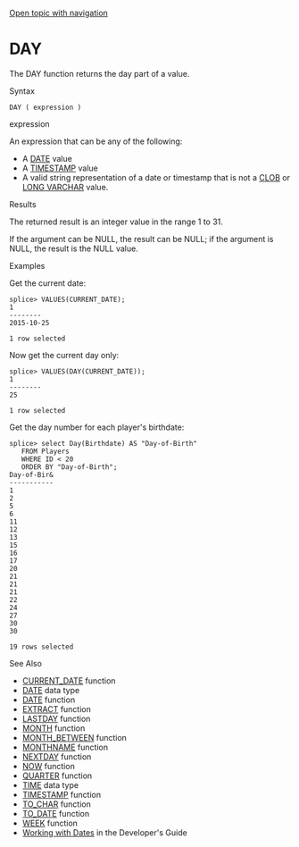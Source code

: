 [Open topic with navigation](../../../index.html#Shared/SQLReference/BuiltInFcns/Day.html)

<a href="" id="BuiltInFcns.Day"></a>[]()DAY
===========================================

The <span class="CodeFont">DAY</span> function returns the day part of a value.

Syntax

``` FcnSyntax
DAY ( expression )
```

expression

An expression that can be any of the following:

-   A [<span class="CodeFont">DATE</span>](../DataTypes/Date.html) value
-   A [<span class="CodeFont">TIMESTAMP</span>](../DataTypes/TimeStamp.html) value
-   A valid string representation of a date or timestamp that is not a [<span class="CodeFont">CLOB</span>](../DataTypes/Clob.html) or [<span class="CodeFont">LONG VARCHAR</span>](../DataTypes/LongVarchar.html) value.

Results

The returned result is an integer value in the range <span class="CodeFont">1</span> to <span class="CodeFont">31</span>.

If the argument can be <span class="CodeFont">NULL</span>, the result can be <span class="CodeFont">NULL</span>; if the argument is <span class="CodeFont">NULL</span>, the result is the <span class="CodeFont">NULL</span> value.

Examples

Get the current date:

``` Example
splice> VALUES(CURRENT_DATE);
1
--------
2015-10-25

1 row selected
```

Now get the current day only:

``` Example
splice> VALUES(DAY(CURRENT_DATE));
1
--------
25

1 row selected
```

Get the day number for each player's birthdate:

``` Example
splice> select Day(Birthdate) AS "Day-of-Birth"
   FROM Players 
   WHERE ID < 20 
   ORDER BY "Day-of-Birth";
Day-of-Bir&
-----------
1          
2          
5          
6          
11         
12         
13         
15         
16         
17         
20         
21         
21         
21         
22         
24         
27         
30         
30         

19 rows selected
```

See Also

-   [<span class="CodeFont">CURRENT\_DATE</span>](CurrentDate.html) function
-   [<span class="CodeFont">DATE</span>](../DataTypes/Date.html) data type
-   [<span class="CodeFont">DATE</span>](Date.html) function
-   [<span class="CodeFont">EXTRACT</span>](Extract.html) function
-   [<span class="CodeFont">LASTDAY</span>](LastDay.html) function
-   [<span class="CodeFont">MONTH</span>](Month.html) function
-   [<span class="CodeFont">MONTH\_BETWEEN</span>](MonthBetween.html) function
-   [<span class="CodeFont">MONTHNAME</span>](MonthName.html) function
-   [<span class="CodeFont">NEXTDAY</span>](NextDay.html) function
-   [<span class="CodeFont">NOW</span>](Now.html) function
-   [<span class="CodeFont">QUARTER</span>](Quarter.html) function
-   [<span class="CodeFont">TIME</span>](../DataTypes/Time.html) data type
-   [<span class="CodeFont">TIMESTAMP</span>](TimeStamp.html) function
-   [<span class="CodeFont">TO\_CHAR</span>](ToChar.html) function
-   [<span class="CodeFont">TO\_DATE</span>](ToDate.html) function
-   [<span class="CodeFont">WEEK</span>](Week.html) function
-   <span class="ItalicFont">[Working with Dates](../../Developers/Fundamentals/WorkingWithDates.html)</span> in the <span class="ItalicFont">Developer's Guide</span>

 


